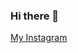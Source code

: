 ### Hi there 👋

<!--
**ramgarhias50/ramgarhias50** is a ✨ _special_ ✨ repository because its `README.md` (this file) appears on your GitHub profile.

Here are some ideas to get you started:

- 🔭 I’m currently working on ...
- 🌱 I’m currently learning ...
- 👯 I’m looking to collaborate on ...
- 🤔 I’m looking for help with ...
- 💬 Ask me about ...
- 📫 How to reach me: ...
- 😄 Pronouns: ...
- ⚡ Fun fact: ...
-->

<!--[My YouTube Channel](https://www.youtube.com/channel/UCYRu-HIHkR_fKpv4IuBWwlw) -->
[My Instagram](https://www.instagram.com/ramgarhia162/)
